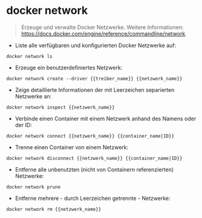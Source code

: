 # docker network

> Erzeuge und verwalte Docker Netzwerke.
> Weitere Informationen: <https://docs.docker.com/engine/reference/commandline/network>.

- Liste alle verfügbaren und konfigurierten Docker Netzwerke auf:

`docker network ls`

- Erzeuge ein benutzerdefiniertes Netzwerk:

`docker network create --driver {{treiber_name}} {{netzwerk_name}}`

- Zeige detaillierte Informationen der mit Leerzeichen separierten Netzwerke an:

`docker network inspect {{netzwerk_name}}`

- Verbinde einen Container mit einem Netzwerk anhand des Namens oder der ID:

`docker network connect {{netzwerk_name}} {{container_name|ID}}`

- Trenne einen Container von einem Netzwerk:

`docker network disconnect {{netzwerk_name}} {{container_name|ID}}`

- Entferne alle unbenutzten (nicht von Containern referenzierten) Netzwerke:

`docker network prune`

- Entferne mehrere - durch Leerzeichen getrennte - Netzwerke:

`docker network rm {{netzwerk_name}}`
